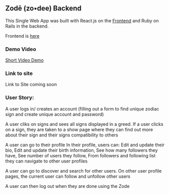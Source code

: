 ## Zodē (zo•dee) Backend
This Single Web App was built with React.js on the [Frontend](https://github.com/afrolambo/Zode-Frontend-) and Ruby on Rails in the backend. 

Frontend is [here](https://github.com/afrolambo/Zode-Frontend-) 

### Demo Video

[Short Video Demo](https://www.loom.com/share/f9056811a4fd47e9ac1e7e9a4107af9a)

### Link to site

Link to Site coming soon 

### User Story: 

A user logs in/ creates an account (filling out a form to find unique zodiac sign and create unique account and password) 

A user cliks on signs and sees all signs displayed in a greed. 
  If a user clicks on a sign, they are taken to a show page where they can find out more about their sign and their signs compatibility to others 

A user can go to their profile 
  In their profile, users can: 
    Edit and update their bio, 
    Edit and update their birth information,
    See how many followers they have,
    See number of users they follow,
    From followers and following list they can navigate to other user profiles 
    
A user can go to discover and search for other users. 
  On other user profile pages, the current user can follow and unfollow other users 
  
A user can then log out when they are done using the Zode
